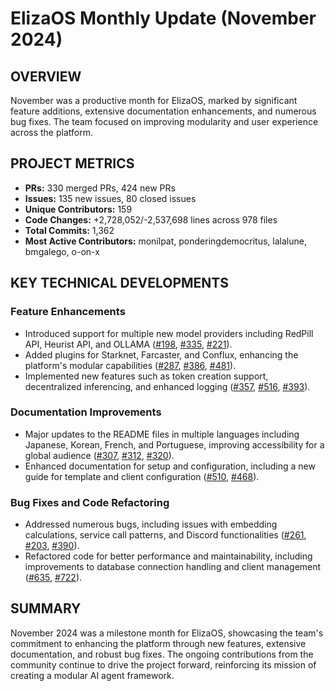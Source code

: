 # ElizaOS Monthly Update (November 2024)

## OVERVIEW 
November was a productive month for ElizaOS, marked by significant feature additions, extensive documentation enhancements, and numerous bug fixes. The team focused on improving modularity and user experience across the platform.

## PROJECT METRICS
- **PRs:** 330 merged PRs, 424 new PRs
- **Issues:** 135 new issues, 80 closed issues
- **Unique Contributors:** 159
- **Code Changes:** +2,728,052/-2,537,698 lines across 978 files
- **Total Commits:** 1,362
- **Most Active Contributors:** monilpat, ponderingdemocritus, lalalune, bmgalego, o-on-x

## KEY TECHNICAL DEVELOPMENTS

### Feature Enhancements
- Introduced support for multiple new model providers including RedPill API, Heurist API, and OLLAMA ([#198](https://github.com/elizaos/eliza/pull/198), [#335](https://github.com/elizaos/eliza/pull/335), [#221](https://github.com/elizaos/eliza/pull/221)).
- Added plugins for Starknet, Farcaster, and Conflux, enhancing the platform's modular capabilities ([#287](https://github.com/elizaos/eliza/pull/287), [#386](https://github.com/elizaos/eliza/pull/386), [#481](https://github.com/elizaos/eliza/pull/481)).
- Implemented new features such as token creation support, decentralized inferencing, and enhanced logging ([#357](https://github.com/elizaos/eliza/pull/357), [#516](https://github.com/elizaos/eliza/pull/516), [#393](https://github.com/elizaos/eliza/pull/393)).

### Documentation Improvements
- Major updates to the README files in multiple languages including Japanese, Korean, French, and Portuguese, improving accessibility for a global audience ([#307](https://github.com/elizaos/eliza/pull/307), [#312](https://github.com/elizaos/eliza/pull/312), [#320](https://github.com/elizaos/eliza/pull/320)).
- Enhanced documentation for setup and configuration, including a new guide for template and client configuration ([#510](https://github.com/elizaos/eliza/pull/510), [#468](https://github.com/elizaos/eliza/pull/468)).

### Bug Fixes and Code Refactoring
- Addressed numerous bugs, including issues with embedding calculations, service call patterns, and Discord functionalities ([#261](https://github.com/elizaos/eliza/pull/261), [#203](https://github.com/elizaos/eliza/pull/203), [#390](https://github.com/elizaos/eliza/pull/390)).
- Refactored code for better performance and maintainability, including improvements to database connection handling and client management ([#635](https://github.com/elizaos/eliza/pull/635), [#722](https://github.com/elizaos/eliza/pull/722)).

## SUMMARY
November 2024 was a milestone month for ElizaOS, showcasing the team's commitment to enhancing the platform through new features, extensive documentation, and robust bug fixes. The ongoing contributions from the community continue to drive the project forward, reinforcing its mission of creating a modular AI agent framework.